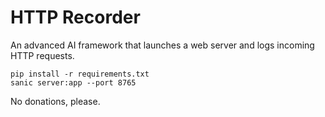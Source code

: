 # HTTP Recorder

An advanced AI framework that launches a web server and logs incoming HTTP requests.

```shell
pip install -r requirements.txt
sanic server:app --port 8765
```


No donations, please.